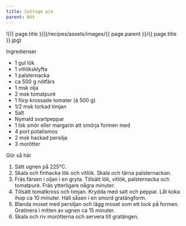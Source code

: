 ```yaml
---
title: Cottage pie
parent: Nöt
---
```

![{{ page.title }}](/recipes/assets/images/{{ page.parent }}/{{ page.title }}.jpg)

Ingredienser

- 1 gul lök
- 1 vitlöksklyfta
- 1 palsternacka
- ca 500 g nötfärs
- 1 msk olja
- 2 msk tomatpuré
- 1 förp krossade tomater (à 500 g)
- 1/2 msk torkad timjan
- Salt
- Nymald svartpeppar
- 1 tsk smör eller margarin att smörja formen med
- 4 port potatismos
- 2 msk hackad persilja
- 3 morötter

Gör så här

1. Sätt ugnen på 225°C.
2. Skala och finhacka lök och vitlök. Skala och tärna palsternackan.
3. Fräs färsen i oljan i en gryta. Tillsätt lök, vitlök, palsternacka och tomatpuré. Fräs ytterligare några minuter.
4. Tillsätt tomatkross och timjan. Krydda med salt och peppar. Låt koka ihop ca 10 minuter. Häll såsen i en smord gratängform.
5. Blanda moset med persiljan och lägg moset som ett lock på formen. Gratinera i mitten av ugnen ca 15 minuter.
6. Skala och riv morötterna och servera till gratängen.
